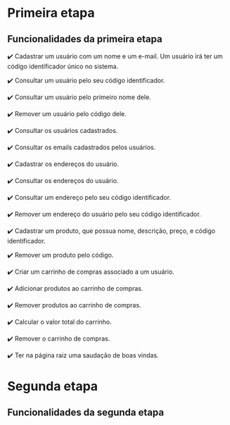 # Primeira etapa

## Funcionalidades da primeira etapa

✔️ Cadastrar um usuário com um nome e um e-mail. Um usuário irá ter um código identificador único no sistema.

✔️ Consultar um usuário pelo seu código identificador.

✔️ Consultar um usuário pelo primeiro nome dele.

✔️ Remover um usuário pelo código dele.

✔️ Consultar os usuários cadastrados.

✔️ Consultar os emails cadastrados pelos usuários.

✔️ Cadastrar os endereços do usuário.

✔️ Consultar os endereços do usuário.

✔️ Consultar um endereço pelo seu código identificador.

✔️ Remover um endereço do usuário pelo seu código identificador.

✔️ Cadastrar um produto, que possua nome, descrição, preço, e código identificador.

✔️ Remover um produto pelo código.

✔️ Criar um carrinho de compras associado a um usuário.

✔️ Adicionar produtos ao carrinho de compras.

✔️ Remover produtos ao carrinho de compras.

✔️ Calcular o valor total do carrinho.

✔️ Remover o carrinho de compras.

✔️ Ter na página raiz uma saudação de boas vindas.


# Segunda etapa


## Funcionalidades da segunda etapa
